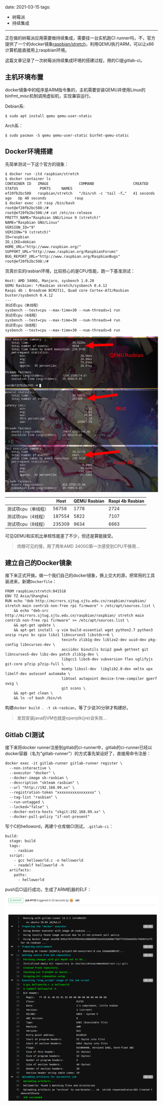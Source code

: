 date: 2021-03-15
tags: 

- 树莓派
- 持续集成

---

正在做的树莓派应用需要做持续集成，需要挂一台实机跑CI runner吗，不，官方提供了一个的docker镜象[raspbian/stretch](https://hub.docker.com/r/raspbian/stretch)，利用QEMU执行ARM，可以让x86计算机能直接用上raspbian环境。

这篇文章记录了一次树莓派持续集成环境的搭建过程，用的CI是gitlab-ci。

<!-- more -->

## 主机环境布置

docker镜象中的程序是ARM指令集的，主机需要安装QEMU并使用Linux的binfmt_misc机制调用虚拟机，实现兼容运行。

Debian系:

```
$ sudo apt install qemu qemu-user-static
```

Arch系：

```
$ sudo pacman -S qemu qemu-user-static binfmt-qemu-static
```

## Docker环境搭建

先简单测试一下这个官方的镜象：

```
$ docker run -itd raspbian/stretch
$ docker container ls
CONTAINER ID   IMAGE              COMMAND                  CREATED          STATUS          PORTS     NAMES
ef20fb2bc508   raspbian/stretch   "/bin/sh -c 'tail -f…"   41 seconds ago   Up 40 seconds             rasp
$ docker exec -it rasp /bin/bash
root@ef20fb2bc508:/#
root@ef20fb2bc508:/# cat /etc/os-release
PRETTY_NAME="Raspbian GNU/Linux 9 (stretch)"
NAME="Raspbian GNU/Linux"
VERSION_ID="9"
VERSION="9 (stretch)"
ID=raspbian
ID_LIKE=debian
HOME_URL="http://www.raspbian.org/"
SUPPORT_URL="http://www.raspbian.org/RaspbianForums"
BUG_REPORT_URL="http://www.raspbian.org/RaspbianBugs"
root@ef20fb2bc508:/#
```

货真价实的rasbian环境，比较担心的是CPU性能，跑一下基准测试：

```
Host: AMD 3400G, Manjaro, sysbench 1.0.20
QEMU Rasbian: */Rasbian skretch/sysbench 0.4.12
Raspi 4b : Broadcom BCM2711, Quad core Cortex-A72/Rasbian buster/sysbench 0.4.12
---
测试项cpu（单线程）
sysbench --test=cpu --max-time=30 --num-threads=1 run
测试项cpu（4线程）
sysbench --test=cpu --max-time=30 --num-threads=4 run
测试项cpu（8线程）
sysbench --test=cpu --max-time=30 --num-threads=8 run
```

![2021-03-17_20-04](_assets/%E6%90%AD%E5%BB%BA%E6%A0%91%E8%8E%93%E6%B4%BE%E6%8C%81%E7%BB%AD%E9%9B%86%E6%88%90%E7%8E%AF%E5%A2%83/2021-03-17_20-04.png)

|                     | Host   | QEMU Rasbian | Raspi 4b Rasbian |
| ------------------- | ------ | ------------ | ---------------- |
| 测试项cpu（单线程） | 56758  | 1778         | 2724             |
| 测试项cpu（4线程）  | 187554 | 5822         | 7107             |
| 测试项cpu（8线程）  | 235309 | 9634         | 6663             |

可见QEMU和实机比单核性能差了不少，但还是算能接受。

> 肉眼可见的慢，用了两年AMD 3400G第一次感受到CPU不够用...

## 建立自己的Docker镜象

接下来正式开搞，做一个我们自己的docker镜象，换上交大的源，把常用的工具装进来，新建`Dockerfile`：

```
FROM raspbian/stretch:041518
ENV TZ Asia/Shanghai
RUN echo "deb http://mirrors.sjtug.sjtu.edu.cn/raspbian/raspbian/ stretch main contrib non-free rpi firmware" > /etc/apt/sources.list \
    && echo "deb-src http://mirrors.sjtug.sjtu.edu.cn/raspbian/raspbian/ stretch main contrib non-free rpi firmware" >> /etc/apt/sources.list \
    && apt-get update \
    && apt-get install -y vim build-essential wget python2.7 python3 unzip rsync bc cpio libz1 libncurses5 libstdc++6 \
                          texinfo zlib1g-dev liblzo2-dev uuid-dev pkg-config libncurses-dev \
                          asciidoc binutils bzip2 gawk gettext git libncurses5-dev libz-dev patch zlib1g-dev \
                          libgcc1 libc6-dev subversion flex uglifyjs git-core p7zip p7zip-full \
                          msmtp libssl-dev  libglib2.0-dev xmlto upx libelf-dev autoconf automake \
                          libtool autopoint device-tree-compiler gperf swig \
                          git scons \
    && apt-get clean \
    && ln -sf bash /bin/sh
```


构建`docker build . -t sk-rasbian`，等了少说30分钟才构建好。

> 发现安装java的VM也就是openjdk(jre)会失败...


## Gitlab CI测试

接下来将docker runner注册到gitlab的ci-runner中，gitlab的ci-runner已经以docker容器（名为“gitlab-runner”）的方式事先架设好了，直接用命令注册：

```
docker exec -it gitlab-runner gitlab-runner register \
  --non-interactive \
  --executor "docker" \
  --docker-image sk-rasbian \
  --description "skteam rasbian" \
  --url "http://192.168.99.xx" \
  --registration-token "xxxxxxxxxxxxxxxxx" \
  --tag-list "rasbian" \
  --run-untagged \
  --locked="false" \
  --docker-extra-hosts "skgit:192.168.99.xx" \
  --docker-pull-policy "if-not-present"
```

写个C的helloword，再建个仓库做CI测试，`.gitlab-ci`：

```
build:
  stage: build
  tags:
    - rasbian
  script:
    - gcc helloworld.c -o helloworld
    - readelf helloworld -h
  artifacts:
    paths:
      - helloworld
```

push后CI运行成功，生成了ARM机器的ELF：

![ci-test](_assets/%E6%90%AD%E5%BB%BA%E6%A0%91%E8%8E%93%E6%B4%BE%E6%8C%81%E7%BB%AD%E9%9B%86%E6%88%90%E7%8E%AF%E5%A2%83/ci-test.png)